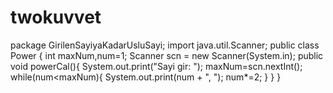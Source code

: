 # twokuvvet

package GirilenSayiyaKadarUsluSayi;
import java.util.Scanner;
public class Power {
    int maxNum,num=1;
    Scanner scn = new Scanner(System.in);
    public void powerCal(){
        System.out.print("Sayi gir: ");
        maxNum=scn.nextInt();
        while(num<maxNum){
            System.out.print(num + ", ");
            num*=2; 
        }
    }
}
